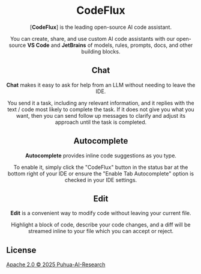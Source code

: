 <!-- Plugin description -->

<h1 align="center">CodeFlux</h1>

<div align="center">

[**CodeFlux**] is the leading open-source AI code assistant.

You can create, share, and use custom AI code assistants with our open-source **VS Code** and **JetBrains** of models, rules, prompts, docs, and other building blocks.

</div>

<div align="center">

## Chat

**Chat** makes it easy to ask for help from an LLM without needing to leave the IDE.

You send it a task, including any relevant information, and it replies with the text / code most likely to complete the task. If it does not give you what you want, then you can send follow up messages to clarify and adjust its approach until the task is completed.

## Autocomplete

**Autocomplete** provides inline code suggestions as you type.

To enable it, simply click the "CodeFlux" button in the status bar at the bottom right of your IDE or ensure the "Enable Tab Autocomplete" option is checked in your IDE settings.

## Edit

**Edit** is a convenient way to modify code without leaving your current file.

Highlight a block of code, describe your code changes, and a diff will be streamed inline to your file which you can accept or reject.


</div>

## License

[Apache 2.0 © 2025 Puhua-AI-Research](./LICENSE)

<!-- Plugin description end -->
